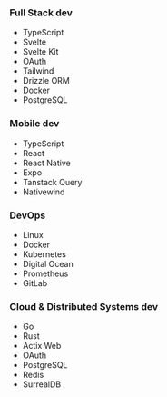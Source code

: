 
### Full Stack dev

- TypeScript
- Svelte
- Svelte Kit
- OAuth
- Tailwind
- Drizzle ORM
- Docker
- PostgreSQL
### Mobile dev

- TypeScript
- React
- React Native
- Expo
- Tanstack Query
- Nativewind

### DevOps

- Linux
- Docker
- Kubernetes
- Digital Ocean
- Prometheus
- GitLab

### Cloud & Distributed Systems dev

- Go
- Rust
- Actix Web
- OAuth
- PostgreSQL
- Redis
- SurrealDB